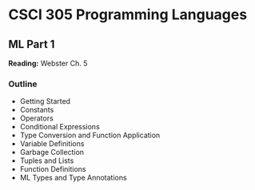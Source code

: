 # CSCI 305 Programming Languages

## ML Part 1

**Reading:** Webster Ch. 5

### Outline

* Getting Started
* Constants
* Operators
* Conditional Expressions
* Type Conversion and Function Application
* Variable Definitions
* Garbage Collection
* Tuples and Lists
* Function Definitions
* ML Types and Type Annotations
